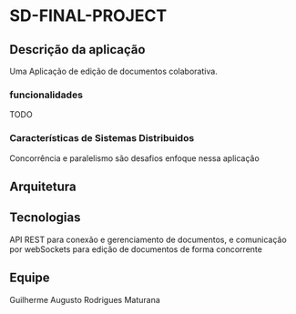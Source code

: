 # SD-FINAL-PROJECT
## Descrição da aplicação
Uma Aplicação de edição de documentos colaborativa.
### funcionalidades
TODO
### Características de Sistemas Distribuidos
Concorrência e paralelismo são desafios enfoque nessa aplicação
## Arquitetura

## Tecnologias
API REST para conexão e gerenciamento de documentos, e comunicação por webSockets para edição de documentos de forma concorrente
## Equipe
Guilherme Augusto Rodrigues Maturana